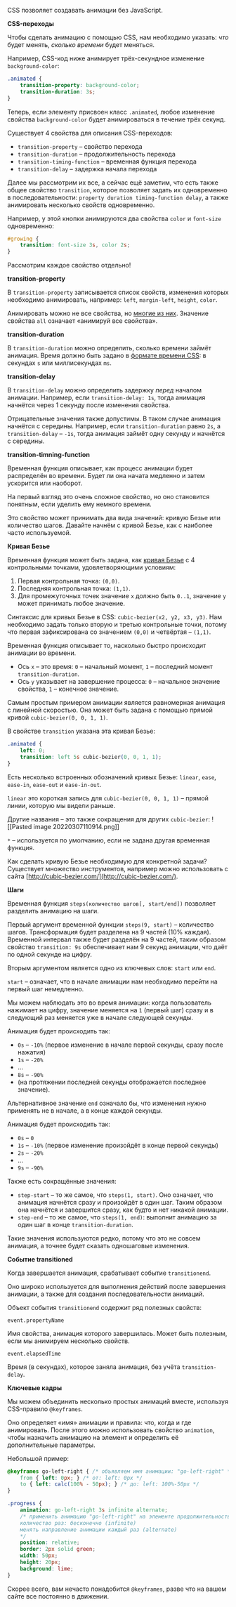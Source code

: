 CSS позволяет создавать анимации без JavaScript.

**CSS-переходы**

Чтобы сделать анимацию с помощью CSS, нам необходимо указать: *что* будет менять, *сколько времени* будет меняться.

Например, CSS-код ниже анимирует трёх-секундное изменение `background-color`:
```css
.animated { 
	transition-property: background-color; 
	transition-duration: 3s;
}
```

Теперь, если элементу присвоен класс `.animated`, любое изменение свойства `background-color` будет анимироваться в течение трёх секунд.

Существует 4 свойства для описания CSS-переходов:

-   `transition-property` – свойство перехода
-   `transition-duration` – продолжительность перехода
-   `transition-timing-function` – временная функция перехода
-   `transition-delay` – задержка начала перехода

Далее мы рассмотрим их все, а сейчас ещё заметим, что есть также общее свойство `transition`, которое позволяет задать их одновременно в последовательности: `property duration timing-function delay`, а также анимировать несколько свойств одновременно.

Например, у этой кнопки анимируются два свойства `color` и `font-size` одновременно:
```css
#growing { 
	transition: font-size 3s, color 2s;
}
```

Рассмотрим каждое свойство отдельно!

**transition-property**

В `transition-property` записывается список свойств, изменения которых необходимо анимировать, например: `left`, `margin-left`, `height`, `color`.

Анимировать можно не все свойства, но [многие из них](http://www.w3.org/TR/css3-transitions/#animatable-properties-). Значение свойства `all` означает «анимируй все свойства».

**transition-duration**

В `transition-duration` можно определить, сколько времени займёт анимация. Время должно быть задано в [формате времени CSS](http://www.w3.org/TR/css3-values/#time): в секундах `s` или миллисекундах `ms`.

**transition-delay**

В `transition-delay` можно определить задержку _перед_ началом анимации. Например, если `transition-delay: 1s`, тогда анимация начнётся через 1 секунду после изменения свойства.

Отрицательные значения также допустимы. В таком случае анимация начнётся с середины. Например, если `transition-duration` равно `2s`, а `transition-delay` – `-1s`, тогда анимация займёт одну секунду и начнётся с середины.

**transition-timning-function**

Временная функция описывает, как процесс анимации будет распределён во времени. Будет ли она начата медленно и затем ускорится или наоборот.

На первый взгляд это очень сложное свойство, но оно становится понятным, если уделить ему немного времени.

Это свойство может принимать два вида значений: кривую Безье или количество шагов. Давайте начнём с кривой Безье, как с наиболее часто используемой.

**Кривая Безье**

Временная функция может быть задана, как [кривая Безье](https://learn.javascript.ru/bezier-curve) с 4 контрольными точками, удовлетворяющими условиям:

1.  Первая контрольная точка: `(0,0)`.
2.  Последняя контрольная точка: `(1,1)`.
3.  Для промежуточных точек значение `x` должно быть `0..1`, значение `y` может принимать любое значение.

Синтаксис для кривых Безье в CSS: `cubic-bezier(x2, y2, x3, y3)`. Нам необходимо задать только вторую и третью контрольные точки, потому что первая зафиксирована со значением `(0,0)` и четвёртая – `(1,1)`.

Временная функция описывает то, насколько быстро происходит анимации во времени.

-   Ось `x` – это время: `0` – начальный момент, `1` – последний момент `transition-duration`.
-   Ось `y` указывает на завершение процесса: `0` – начальное значение свойства, `1` – конечное значение.

Самым простым примером анимации является равномерная анимация с линейной скоростью. Она может быть задана с помощью прямой кривой `cubic-bezier(0, 0, 1, 1)`.

В свойстве `transition` указана эта кривая Безье:
```css
.animated {
	left: 0;
	transition: left 5s cubic-bezier(0, 0, 1, 1);
}
```

Есть несколько встроенных обозначений кривых Безье: `linear`, `ease`, `ease-in`, `ease-out` и `ease-in-out`.

`linear` это короткая запись для `cubic-bezier(0, 0, 1, 1)` – прямой линии, которую мы видели раньше.

Другие названия – это также сокращения для других `cubic-bezier`:
![[Pasted image 20220307110914.png]]

`*` – используется по умолчанию, если не задана другая временная функция.

Как сделать кривую Безье необходимую для конкретной задачи? Существует множество инструментов, например можно использовать с сайта [http://cubic-bezier.com/](http://cubic-bezier.com/).

**Шаги**

Временная функция `steps(количество шагов[, start/end])` позволяет разделить анимацию на шаги.

Первый аргумент временной функции `steps(9, start)` – количество шагов. Трансформация будет разделена на 9 частей (10% каждая). Временной интервал также будет разделён на 9 частей, таким образом свойство `transition: 9s` обеспечивает нам 9 секунд анимации, что даёт по одной секунде на цифру.

Вторым аргументом является одно из ключевых слов: `start` или `end`.

`start` – означает, что в начале анимации нам необходимо перейти на первый шаг немедленно.

Мы можем наблюдать это во время анимации: когда пользователь нажимает на цифру, значение меняется на `1` (первый шаг) сразу и в следующий раз меняется уже в начале следующей секунды.

Анимация будет происходить так:

-   `0s` – `-10%` (первое изменение в начале первой секунды, сразу после нажатия)
-   `1s` – `-20%`
-   …
-   `8s` – `-90%`
-   (на протяжении последней секунды отображается последнее значение).

Альтернативное значение `end` означало бы, что изменения нужно применять не в начале, а в конце каждой секунды.

Анимация будет происходить так:

-   `0s` – `0`
-   `1s` – `-10%` (первое изменение произойдёт в конце первой секунды)
-   `2s` – `-20%`
-   …
-   `9s` – `-90%`

Также есть сокращённые значения:

-   `step-start` – то же самое, что `steps(1, start)`. Оно означает, что анимация начнётся сразу и произойдёт в один шаг. Таким образом она начнётся и завершится сразу, как будто и нет никакой анимации.
-   `step-end` – то же самое, что `steps(1, end)`: выполнит анимацию за один шаг в конце `transition-duration`.

Такие значения используются редко, потому что это не совсем анимация, а точнее будет сказать одношаговые изменения.

**Событие transitioned**

Когда завершается анимация, срабатывает событие `transitionend`.

Оно широко используется для выполнения действий после завершения анимации, а также для создания последовательности анимаций.

Объект события `transitionend` содержит ряд полезных свойств:

`event.propertyName`

Имя свойства, анимация которого завершилась. Может быть полезным, если мы анимируем несколько свойств.

`event.elapsedTime`

Время (в секундах), которое заняла анимация, без учёта `transition-delay`.

**Ключевые кадры**

Мы можем объединить несколько простых анимаций вместе, используя CSS-правило `@keyframes`.

Оно определяет «имя» анимации и правила: что, когда и где анимировать. После этого можно использовать свойство `animation`, чтобы назначить анимацию на элемент и определить её дополнительные параметры.

Небольшой пример:
```css
@keyframes go-left-right { /* объявляем имя анимации: "go-left-right" */ 
	from { left: 0px; } /* от: left: 0px */ 
	to { left: calc(100% - 50px); } /* до: left: 100%-50px */ 
}

.progress { 
	animation: go-left-right 3s infinite alternate; 
	/* применить анимацию "go-left-right" на элементе продолжительностью 3 секунды
	количество раз: бесконечно (infinite)
	менять направление анимации каждый раз (alternate) 
	*/
	position: relative; 
	border: 2px solid green; 
	width: 50px; 
	height: 20px; 
	background: lime;
}
```

Скорее всего, вам нечасто понадобится `@keyframes`, разве что на вашем сайте все постоянно в движении.

